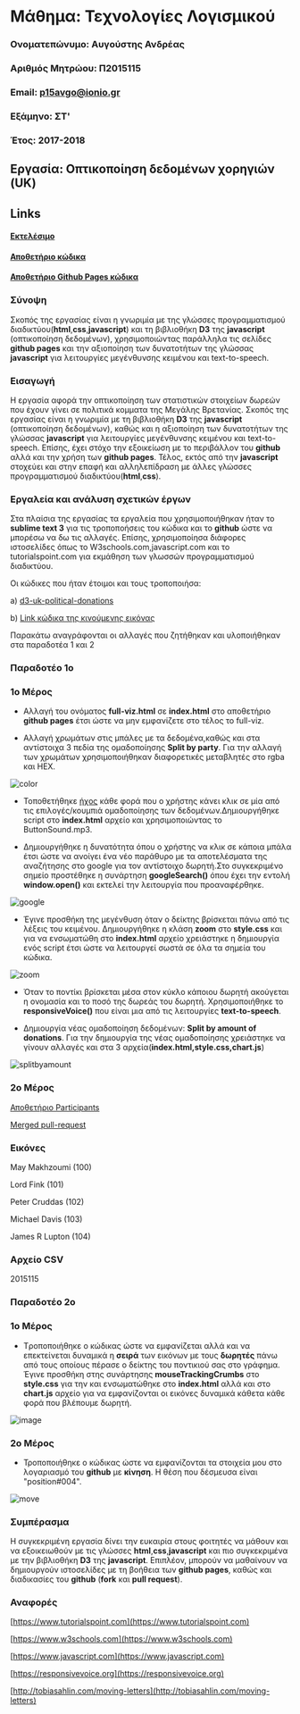 # Μάθημα: Τεχνολογίες Λογισμικού

### Ονοματεπώνυμο: Αυγούστης Ανδρέας
### Αριθμός Μητρώου: Π2015115
### Email: p15avgo@ionio.gr
### Εξάμηνο: ΣΤ'
### Έτος: 2017-2018

## Εργασία: Οπτικοποίηση δεδομένων χορηγιών (UK)
## Links

#### [Εκτελέσιμο](https://p15avgo.github.io/D3js-uk-political-donations/)
#### [Αποθετήριο κώδικα](https://github.com/p15avgo/D3js-uk-political-donations/tree/Αρχικό-έργο-και-ενδιάμεση-αναφορά-προόδου)
#### [Αποθετήριο Github Pages κώδικα](https://github.com/p15avgo/D3js-uk-political-donations/tree/gh-pages)



### Σύνοψη

Σκοπός της εργασίας είναι η γνωριμία με της γλώσσες προγραμματισμού διαδικτύου(**html**,**css**,**javascript**) και τη βιβλιοθήκη **D3** της **javascript** (οπτικοποίηση δεδομένων), χρησιμοποιώντας παράλληλα τις σελίδες **github pages** και την αξιοποίηση των δυνατοτήτων της γλώσσας **javascript** για λειτουργίες μεγένθυνσης κειμένου και text-to-speech.

### Εισαγωγή

Η εργασία αφορά την οπτικοποίηση των στατιστικών στοιχείων δωρεών που έχουν γίνει σε πολιτικά κομματα της Μεγάλης Βρετανίας.
Σκοπός της εργασίας είναι η γνωριμία με τη βιβλιοθήκη **D3** της **javascript** (οπτικοποίηση δεδομένων), καθώς και η αξιοποίηση των δυνατοτήτων της γλώσσας **javascript** για λειτουργίες μεγένθυνσης κειμένου και text-to-speech.
Επίσης, έχει στόχο την εξοικείωση με το περιβάλλον του **github** αλλά και την χρήση των **github pages**.
Τέλος, εκτός από την **javascript** στοχεύει και στην επαφή και αλληλεπίδραση με άλλες γλώσσες προγραμματισμού διαδικτύου(**html**,**css**).

### Εργαλεία και ανάλυση σχετικών έργων

Στα πλαίσια της εργασίας τα εργαλεία που χρησιμοποιήθηκαν ήταν το **sublime text 3** για τις τροποποήσεις του κώδικα και το **github** ώστε να μπορέσω να δω τις αλλαγές. Επίσης, χρησιμοποίησα διάφορες ιστοσελίδες όπως το W3schools.com,javascript.com και το tutorialspoint.com για εκμάθηση των γλωσσών προγραμματισμού διαδικτύου.

Οι κώδικες που ήταν έτοιμοι και τους τροποποιήσα: 

 a) [d3-uk-political-donations](https://github.com/ioniodi/D3js-uk-political-donations) 
 
 b) [Link κώδικα της κινούμενης εικόνας](https://github.com/ioniodi/D3js-uk-political-donations/blob/master/participants/index.html)
 
Παρακάτω αναγράφονται οι αλλαγές που ζητήθηκαν και υλοποιήθηκαν στα παραδοτέα 1 και 2

### Παραδοτέο 1ο

### 1ο Μέρος

* Αλλαγή του ονόματος **full-viz.html** σε **index.html** στο αποθετήριο **github pages** έτσι ώστε να μην εμφανίζετε στο τέλος το full-viz.

* Αλλαγή χρωμάτων στις μπάλες με τα δεδομένα,καθώς και στα αντίστοιχα 3 πεδία της ομαδοποίησης **Split by party**.
Για την αλλαγή των χρωμάτων χρησιμοποιήθηκαν διαφορετικές μεταβλητές στο rgba και HEX.


![color](https://raw.githubusercontent.com/p15avgo/sw/master/projects/2015115/ColorChange.png)

* Τοποθετήθηκε [ήχος](https://www.soundjay.com/button/sounds/button-17.mp3) κάθε φορά που ο χρήστης κάνει κλικ σε μία από τις επιλογές/κουμπιά ομαδοποίησης των δεδομένων.Δημιουργήθηκε script στο **index.html** αρχείο και χρησιμοποιώντας το ButtonSound.mp3.    

* Δημιουργήθηκε η δυνατότητα όπου ο χρήστης να κλικ σε κάποια μπάλα έτσι ώστε να ανοίγει ένα νέο παράθυρο με τα αποτελέσματα της αναζήτησης στο google για τον αντίστοιχο δωρητή.Στο συγκεκριμένο σημείο προστέθηκε η συνάρτηση **googleSearch()** όπου έχει την εντολή **window.open()** και εκτελεί την λειτουργία που προαναφέρθηκε.

![google](https://raw.githubusercontent.com/p15avgo/sw/master/projects/2015115/google.gif)

* Έγινε προσθήκη της μεγένθυση όταν ο δείκτης βρίσκεται πάνω από τις λέξεις του κειμένου.
Δημιουργήθηκε η κλάση **zoom** στο **style.css** και για να ενσωματώθη στο **index.html** αρχείο χρειάστηκε η δημιουργία ενός script έτσι ώστε να λειτουργεί σωστά σε όλα τα σημεία του κώδικα.

![zoom](https://raw.githubusercontent.com/p15avgo/sw/master/projects/2015115/zoom.gif)

* Όταν το ποντίκι βρίσκεται μέσα στον κύκλο κάποιου δωρητή ακούγεται η ονομασία και το ποσό της δωρεάς του δωρητή.
Χρησιμοποιήθηκε το **responsiveVoice()** που είναι μια από τις λειτουργίες **text-to-speech**.

* Δημιουργία νέας ομαδοποίηση δεδομένων: **Split by amount of donations**.
Για την δημιουργία της νέας ομαδοποίησης χρειάστηκε να γίνουν αλλαγές και στα 3 αρχεία(**index.html,style.css,chart.js**)

![splitbyamount](https://raw.githubusercontent.com/p15avgo/sw/master/projects/2015115/SplitByAmountOfTheDonation.png)

### 2ο Μέρος
[Αποθετήριο Participants](https://github.com/p15avgo/D3js-uk-political-donations/tree/Participants)

[Merged pull-request](https://github.com/ioniodi/D3js-uk-political-donations/pull/25)

### Εικόνες

May Makhzoumi (100)

Lord Fink (101)

Peter Cruddas (102)

Michael Davis (103)

James R Lupton (104)

### Αρχείο CSV
2015115

### Παραδοτέο 2ο

### 1ο Μέρος

* Tροποποιήθηκε o κώδικας ώστε να εμφανίζεται αλλά και να επεκτείνεται δυναμικά η **σειρά** των εικόνων με τους **δωρητές** πάνω από τους οποίους πέρασε ο δείκτης του ποντικιού σας στο γράφημα.
Έγινε προσθήκη στης συνάρτησης **mouseTrackingCrumbs** στο **style.css** για την και ενσωματώθηκε στο **index.html** αλλά και στο **chart.js** αρχείο για να εμφανίζονται οι εικόνες δυναμικά κάθετα κάθε φορά που βλέπουμε δωρητή.

![image](https://raw.githubusercontent.com/p15avgo/sw/master/projects/2015115/icons.gif)

### 2ο Μέρος

* Τροποποιήθηκε ο κώδικας ώστε να εμφανίζονται τα στοιχεία μου στο λογαριασμό του **github** με **κίνηση**.
Η θέση που δέσμευσα είναι "position#004".

![move](https://raw.githubusercontent.com/p15avgo/sw/master/projects/2015115/name.gif)


### Συμπέρασμα

H συγκεκριμένη εργασία δίνει την ευκαιρία στους φοιτητές να μάθουν και να εξοικειωθούν με τις γλώσσες **html**,**css**,**javascript** και πιο συγκεκριμένα με την βιβλιοθήκη **D3** της **javascript**. Επιπλέον, μπορούν να μαθαίνουν να δημιουργούν ιστοσελίδες με τη βοήθεια των **github pages**, καθώς και διαδικασίες του **github** (**fork** και **pull request**).

### Αναφορές
[https://www.tutorialspoint.com](https://www.tutorialspoint.com)

[https://www.w3schools.com](https://www.w3schools.com)

[https://www.javascript.com](https://www.javascript.com)

[https://responsivevoice.org](https://responsivevoice.org)

[http://tobiasahlin.com/moving-letters](http://tobiasahlin.com/moving-letters)
